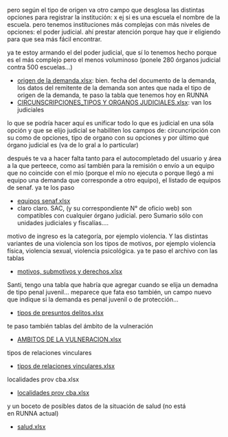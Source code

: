 pero según el tipo de origen va otro campo que desglosa las distintas opciones para  registrar la institución: x ej si es una escuela el nombre de la escuela. pero tenemos instituciones más complejas con más niveles de opciones: el poder judicial. ahí prestar atención porque hay que ir eligiendo para que sea más fácil encontrar.

ya te estoy armando el del poder judicial, que sí lo tenemos hecho porque es el más complejo pero el menos voluminoso (ponele 280 órganos judicial contra 500 escuelas...)

- [origen de la demanda.xlsx](</docs/db-tablas-tipo/origen de la demanda.xlsx>): bien.  fecha del documento de la demanda, los datos del remitente de la demanda son antes que nada el tipo de origen de la demanda, te paso la tabla que tenemos hoy en RUNNA
- [CIRCUNSCRIPCIONES_TIPOS Y ORGANOS JUDICIALES.xlsx](</docs/db-tablas-tipo/CIRCUNSCRIPCIONES_TIPOS Y ORGANOS JUDICIALES.xlsx>): van los judiciales

lo que se podría hacer aquí es unificar todo lo que es judicial en una sóla opción y que se elijo judicial se habiliten los campos de: circuncripción con su como de opciones, tipo de organo con su opciones y por último qué órgano judicial es (va de lo gral a lo particular)

después te va a hacer falta tanto para el autocompletado del usuario y área a la que perteece, como así también para la remisión o envío a un equipo que no coincide con el mío (porque el mío no ejecuta o porque llegó a mi equipo una demanda que corresponde a otro equipo), el listado de equipos de senaf. ya te los paso

- [equipos senaf.xlsx](</docs/db-tablas-tipo/equipos senaf.xlsx>)
- claro claro. SAC, (y su correspondiente N° de oficio web) son compatibles con cualquier órgano judicial. pero Sumario sólo con unidades judiciales y fiscalías....

motivo de ingreso es la categoría, por ejemplo violencia. Y las distintas  variantes de una violencia son los tipos de motivos, por ejemplo violencia física, violencia sexual, violencia psicológica. ya te paso el archivo con las tablas
-  [motivos, submotivos y derechos.xlsx](</docs/db-tablas-tipo/motivos, submotivos y derechos.xlsx>)

Santi, tengo una tabla que habría que agregar cuando se elija un demadna de tipo penal juvenil... meparece que fata eso también, un campo nuevo que indique si la demanda es penal juvenil o de protección...
- [tipos de presuntos delitos.xlsx](</docs/db-tablas-tipo/tipos de presuntos delitos.xlsx>)

te paso también tablas del ámbito de la vulneración
- [AMBITOS DE LA VULNERACION.xlsx](</docs/db-tablas-tipo/AMBITOS DE LA VULNERACION.xlsx>)

tipos de relaciones vinculares
- [tipos de relaciones vinculares.xlsx](</docs/db-tablas-tipo/tipos de relaciones vinculares.xlsx>)

localidades prov cba.xlsx
- [localidades prov cba.xlsx](</docs/db-tablas-tipo/localidades prov cba.xlsx>)

y un boceto de posibles datos de la situación de salud (no está en RUNNA actual)
- [salud.xlsx](</docs/db-tablas-tipo/salud.xlsx>)